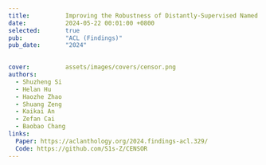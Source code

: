 ```yaml
---
title:          Improving the Robustness of Distantly-Supervised Named Entity Recognition via Uncertainty-Aware Teacher Learning and Student-Student Collaborative Learning
date:           2024-05-22 00:01:00 +0800
selected:       true
pub:            "ACL (Findings)"
pub_date:       "2024"

  
cover:          assets/images/covers/censor.png
authors:
  - Shuzheng Si
  - Helan Hu 
  - Haozhe Zhao
  - Shuang Zeng
  - Kaikai An
  - Zefan Cai
  - Baobao Chang
links:
  Paper: https://aclanthology.org/2024.findings-acl.329/
  Code: https://github.com/S1s-Z/CENSOR
---
```

